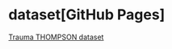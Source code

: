# dataset[GitHub Pages]
[Trauma THOMPSON dataset](https://purdue0-my.sharepoint.com/:f:/g/personal/zhuoy_purdue_edu/El7da8XDXzxJk0lT46RwEWsBuHgecQGNmvjk8YOmlxXCyQ)
